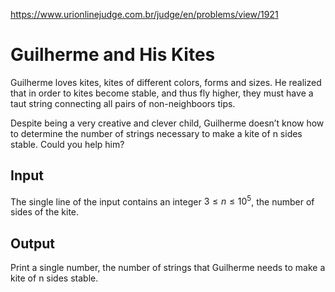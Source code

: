 https://www.urionlinejudge.com.br/judge/en/problems/view/1921

# Guilherme and His Kites

Guilherme loves kites, kites of different colors, forms and sizes. He realized
that in order to kites become stable, and thus fly higher, they must have a
taut string connecting all pairs of non-neighboors tips.

Despite being a very creative and clever child, Guilherme doesn’t know how to
determine the number of strings necessary to make a kite of n sides stable.
Could you help him?

## Input

The single line of the input contains an integer $3 \leq n \leq 10^5$, the
number of sides of the kite.

## Output

Print a single number, the number of strings that Guilherme needs to make a
kite of n sides stable.
